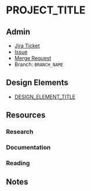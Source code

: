 # PROJECT_TITLE

## Admin

- [Jira Ticket](JIRA_TICKET_URL)
- [Issue](GITLAB_ISSUE_URL)
- [Merge Request](GITLAB_MERGE_REQUEST_URL)
- Branch: `BRANCH_NAME`

## Design Elements

- [DESIGN_ELEMENT_TITLE](ZEPLIN_DESIGN_ELEMENTS)

## Resources

### Research

### Documentation

### Reading

## Notes
